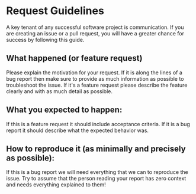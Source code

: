 # Request Guidelines
A key tenant of any successful software project is communication.  If you are creating an issue or a pull request, you will have a greater chance for success by following this guide.

## What happened (or feature request)
Please explain the motivation for your request. If it is along the lines of a bug report then make sure to provide as much information as possible to troubleshoot the issue.  If it's a feature request please describe the feature clearly and with as much detail as possible.

## What you expected to happen:
If this is a feature request it should include acceptance criteria.  If it is a bug report it should describe what the expected behavior was.

## How to reproduce it (as minimally and precisely as possible):
If this is a bug report we will need everything that we can to reproduce the issue.  Try to assume that the person reading your report has zero context and needs everything explained to them!
